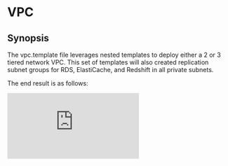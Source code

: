 # VPC

## Synopsis

The vpc.template file leverages nested templates to  deploy either a 2 or 3 tiered network VPC. This set of templates
will also created replication subnet groups for RDS, ElastiCache, and Redshift in all private subnets. 

The end result is as follows:

![My image](https://github.com/elnica6/cloudformation_templates/blob/master/images/multi_network_tier_vpc.pdf)
